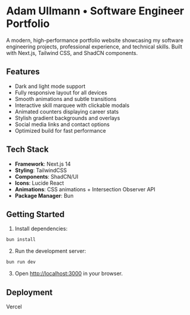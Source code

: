 # Adam Ullmann • Software Engineer Portfolio

A modern, high-performance portfolio website showcasing my software engineering projects, professional experience, and technical skills. Built with Next.js, Tailwind CSS, and ShadCN components.

## Features

- Dark and light mode support
- Fully responsive layout for all devices
- Smooth animations and subtle transitions
- Interactive skill marquee with clickable modals
- Animated counters displaying career stats
- Stylish gradient backgrounds and overlays
- Social media links and contact options
- Optimized build for fast performance

## Tech Stack

- **Framework**: Next.js 14
- **Styling**: TailwindCSS
- **Components**: ShadCN/UI
- **Icons**: Lucide React
- **Animations**: CSS animations + Intersection Observer API
- **Package Manager**: Bun

## Getting Started

1. Install dependencies:
```bash
bun install
```

2. Run the development server:
```bash
bun run dev
```

3. Open [http://localhost:3000](http://localhost:3000) in your browser.

## Deployment

Vercel
